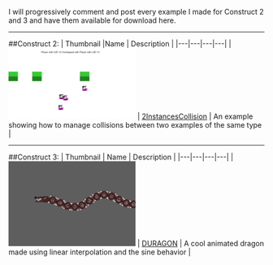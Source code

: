 I will progressively comment and post every example I made for Construct 2 and 3 and have them available for download here.

***
[C2-1]: ./construct2/2InstancesCollision.capx


##Construct 2:
| Thumbnail  |Name | Description  | 
|---|---|---|---|
| <img src="./thumbnails/2InstancesCollision.png" alt="2InstancesCollision" width="250"/> | [2InstancesCollision][C2-1]  | An example showing how to manage collisions between two examples of the same type |

***

[C3-1]: ./construct3/DURAGON.c3p

##Construct 3:
| Thumbnail  | Name | Description  | 
|---|---|---|---|
| <img src="./thumbnails/DURAGON.png" alt="DURAGON" width="250"/> | [DURAGON][C3-1]  | A cool animated dragon made using linear interpolation and the sine behavior |